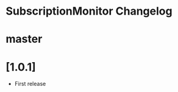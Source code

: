SubscriptionMonitor Changelog
=============================

# master

# [1.0.1]

 - First release

